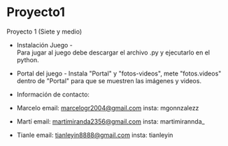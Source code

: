 # Proyecto1
Proyecto 1 (Siete y medio) 
 - Instalación Juego -		
	Para jugar al juego debe descargar el archivo .py y ejecutarlo en el python.

 - Portal del juego -
	Instala "Portal" y "fotos-videos", mete "fotos.videos" dentro de "Portal" para que se muestren las imágenes y videos.

 - Información de contacto:

- Marcelo
email: marcelogr2004@gmail.com
insta: mgonnzalezz

- Martí 
email: martimiranda2356@gmail.com
insta: martimirannda_

- Tianle
email: tianleyin8888@gmail.com 
insta: tianleyin
